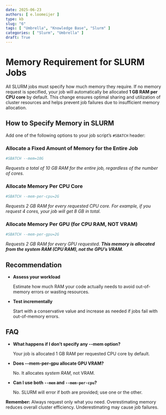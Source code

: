 ```yaml
---
date: 2025-06-23
authors: [ e.loomeijer ]
type: kb
slug: "6"
tags: [ "Umbrella", "Knowledge Base", "Slurm" ]
categories: [ "Slurm", "Umbrella" ]
draft: True
---
```


# Memory Requirement for SLURM Jobs

All SLURM jobs must specify how much memory they require. If no memory request is specified, your job will automatically be allocated **1 GB RAM per CPU core** by default. This change ensures optimal sharing and utilization of cluster resources and helps prevent job failures due to insufficient memory allocation.

## How to Specify Memory in SLURM

Add one of the following options to your job script’s `#SBATCH` header:

### Allocate a Fixed Amount of Memory for the Entire Job

```bash
#SBATCH --mem=10G
```
*Requests a total of 10 GB RAM for the entire job, regardless of the number of cores.*

### Allocate Memory Per CPU Core

```bash
#SBATCH --mem-per-cpu=2G
```
*Requests 2 GB RAM for every requested CPU core. For example, if you request 4 cores, your job will get 8 GB in total.*

### Allocate Memory Per GPU (for CPU RAM, NOT VRAM)

```bash
#SBATCH --mem-per-gpu=2G
```
*Requests 2 GB RAM for every GPU requested. **This memory is allocated from the system RAM (CPU RAM), not the GPU’s VRAM.***

## Recommendation

- **Assess your workload**

    Estimate how much RAM your code actually needs to avoid out-of-memory errors or wasting resources.

- **Test incrementally**

    Start with a conservative value and increase as needed if jobs fail with out-of-memory errors.

## FAQ

- **What happens if I don’t specify any --mem option?**

    Your job is allocated 1 GB RAM per requested CPU core by default.

- **Does --mem-per-gpu allocate GPU VRAM?**

    No. It allocates *system RAM*, not VRAM.

- **Can I use both `--mem` and `--mem-per-cpu`?**

    No. SLURM will error if both are provided; use one or the other.

**Remember:** Always request only what you need. Overestimating memory reduces overall cluster efficiency. Underestimating may cause job failures.
